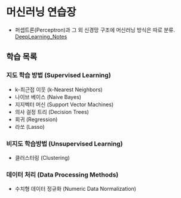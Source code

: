 # 머신러닝 연습장

* 퍼셉트론(Perceptron)과 그 외 신경망 구조에 머신러닝 방식은 따로 분류. [DeepLearning_Notes](https://github.com/skim0119/DeepLearning_Notes)


## 학습 목록


### 지도 학습 방법 (Supervised Learning)

- k-최근접 이웃 (k-Nearest Neighbors)
- 나이브 베이스 (Naive Bayes)
- 지지벡터 머신 (Support Vector Machines)
- 의사 걸정 트리 (Decision Trees)
- 회귀 (Regression)
- 라쏘 (Lasso)

### 비지도 학습방법 (Unsupervised Learning)

- 클러스터링 (Clustering)

### 데이터 처리 (Data Processing Methods)

- 수치형 데이터 정규화 (Numeric Data Normalization)